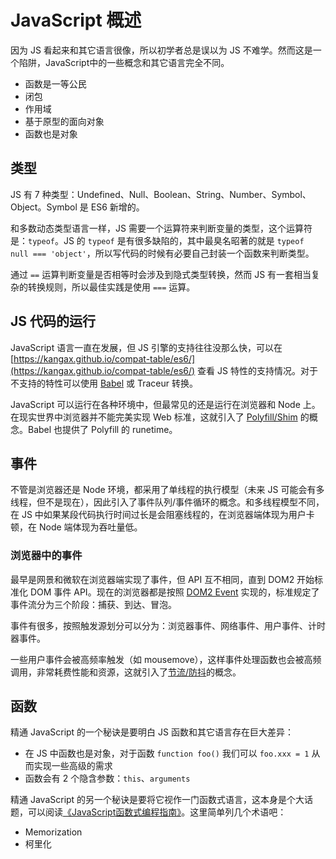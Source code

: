 # JavaScript 概述

因为 JS 看起来和其它语言很像，所以初学者总是误以为 JS 不难学。然而这是一个陷阱，JavaScript中的一些概念和其它语言完全不同。
- 函数是一等公民
- 闭包
- 作用域
- 基于原型的面向对象
- 函数也是对象

## 类型
JS 有 7 种类型：Undefined、Null、Boolean、String、Number、Symbol、Object。Symbol 是 ES6 新增的。

和多数动态类型语言一样，JS 需要一个运算符来判断变量的类型，这个运算符是：`typeof`。JS 的 `typeof` 是有很多缺陷的，其中最臭名昭著的就是 `typeof null === 'object'`，所以写代码的时候有必要自己封装一个函数来判断类型。

通过 `==` 运算判断变量是否相等时会涉及到隐式类型转换，然而 JS 有一套相当复杂的转换规则，所以最佳实践是使用 `===` 运算。

## JS 代码的运行
JavaScript 语言一直在发展，但 JS 引擎的支持往往没那么快，可以在 [https://kangax.github.io/compat-table/es6/](https://kangax.github.io/compat-table/es6/) 查看 JS 特性的支持情况。对于不支持的特性可以使用 [Babel](https://babeljs.io/) 或 Traceur 转换。

JavaScript 可以运行在各种环境中，但最常见的还是运行在浏览器和 Node 上。在现实世界中浏览器并不能完美实现 Web 标准，这就引入了 [Polyfill/Shim]() 的概念。Babel 也提供了 Polyfill 的 runetime。

## 事件
不管是浏览器还是 Node 环境，都采用了单线程的执行模型（未来 JS 可能会有多线程，但不是现在），因此引入了事件队列/事件循环的概念。和多线程模型不同，在 JS 中如果某段代码执行时间过长是会阻塞线程的，在浏览器端体现为用户卡顿，在 Node 端体现为吞吐量低。

### 浏览器中的事件
最早是网景和微软在浏览器端实现了事件，但 API 互不相同，直到 DOM2 开始标准化 DOM 事件 API。现在的浏览器都是按照 [DOM2 Event](https://www.w3.org/TR/DOM-Level-2-Events/events.html) 实现的，标准规定了事件流分为三个阶段：捕获、到达、冒泡。

事件有很多，按照触发源划分可以分为：浏览器事件、网络事件、用户事件、计时器事件。

一些用户事件会被高频率触发（如 mousemove），这样事件处理函数也会被高频调用，非常耗费性能和资源，这就引入了[节流/防抖]()的概念。

## 函数
精通 JavaScript 的一个秘诀是要明白 JS 函数和其它语言存在巨大差异：
- 在 JS 中函数也是对象，对于函数 `function foo()` 我们可以 `foo.xxx = 1` 从而实现一些高级的需求
- 函数会有 2 个隐含参数：`this`、`arguments`

精通 JavaScript 的另一个秘诀是要将它视作一门函数式语言，这本身是个大话题，可以阅读[《JavaScript函数式编程指南》](https://book.douban.com/subject/30283769/)。这里简单列几个术语吧：
- Memorization
- 柯里化

